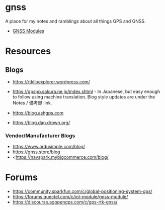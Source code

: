 # gnss

A place for my notes and ramblings about all things GPS and GNSS.


* [GNSS Modules](GNSS_Receiver_Modules.md)

# Resources
## Blogs
* <https://rtklibexplorer.wordpress.com/>
* <https://gpspp.sakura.ne.jp/index.shtml> - In Japanese, but easy enough to follow using machine translation. Blog style updates are under the Notes / 備考録 link.
   
* <https://blog.ashgps.com>
* <https://blog.dan.drown.org/>

### Vendor/Manufacturer Blogs
* <https://www.ardusimple.com/blog/>
* <https://gnss.store/blog>
* <https://navspark.mybigcommerce.com/blog/

# Forums
* <https://community.sparkfun.com/c/global-positioning-system-gps/>
* <https://forums.quectel.com/c/iot-module/gnss-module/>
* <https://discourse.agopengps.com/c/gps-rtk-gnss/>



